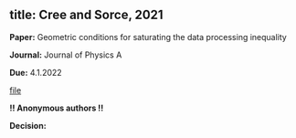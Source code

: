 title: Cree and Sorce, 2021
---

**Paper:** Geometric conditions for saturating the data processing inequality  
 
**Journal:** Journal of Physics A

**Due:** 4.1.2022

[file](REF_cree2021/file.pdf)

**!! Anonymous authors !!**

**Decision:** 


